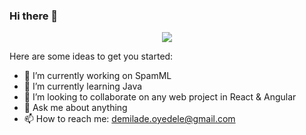 ### Hi there 👋

<!-- retro visitor counter -->
<p align="center"> 
  <img src="https://profile-counter.glitch.me/{doyedele1}/count.svg" />
</p>

Here are some ideas to get you started:

- 🔭 I’m currently working on SpamML
- 🌱 I’m currently learning Java
- 👯 I’m looking to collaborate on any web project in React & Angular
- 💬 Ask me about anything
- 📫 How to reach me: demilade.oyedele@gmail.com
